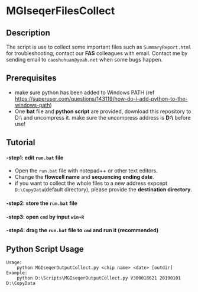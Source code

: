 # MGIseqerFilesCollect 
## Description 
The script is use to collect some important files such as `SummaryReport.html` for troubleshooting, contact our **FAS** colleagues with email.
Contact me by sending email to `caoshuhuan@yeah.net` when some bugs happen. 

## Prerequisites
- make sure python has been added to Windows PATH (ref https://superuser.com/questions/143119/how-do-i-add-python-to-the-windows-path)
- One **bat** file and **python script** are provided, download this repository to D:\ and uncompress it. make sure the uncompress address is **D:\\** before use!  

## Tutorial 
#### -step1: edit `run.bat` file
- Open the `run.bat` file with notepad++ or other text editors. 
- Change the **flowcell name** and **sequencing ending date**. 
- if you want to collect the whole files to a new address expcept `D:\CopyData`(default directory), please provide the **destination directory**.  
#### -step2: store the `run.bat` file 
#### -step3: open `cmd` by input `win+R` 
#### -step4: drag the `run.bat` file to `cmd` and run it (recommended) 

## Python Script Usage
```
Usage:
	python MGIseqerOutputCollect.py <chip name> <date> [outdir]
Example:
	python D:\Scripts\MGIseqerOutputCollect.py V300018621 20190101 D:\CopyData
```